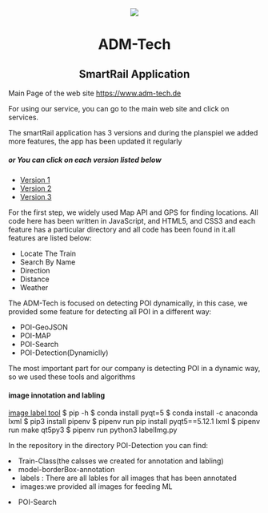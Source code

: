 <div align="center">
  <img src="https://www.adm-tech.de/images/logoadm.png">
</div>
<div align="center">
  <h1><strong>ADM-Tech</strong></h1>
  
  <h2>SmartRail Application</h2>
</div>

<div>
    Main Page of the web site <a href="https://www.adm-tech.de">https://www.adm-tech.de</a>
</div>
<div>
    
<p>For using our service, you can go to the main web site and click on services.</p>
<p>The smartRail application has 3 versions and during the planspiel we added more features,  the app has been updated it regularly</p>

<h5> or You can click on each version listed below</h5>
<ul>
    <li><a href="https://www.adm-tech.de/v1">Version 1</a></li>
    <li><a href="https://www.adm-tech.de/v2">Version 2</a></li>
    <li><a href="https://www.adm-tech.de/v3">Version 3</a></li>
</ul>
</div>
<div>
    <p>For the first step, we widely used Map API and GPS for finding locations. All code here has been written in JavaScript, and HTML5, and CSS3 and each feature has a particular directory and all code has been found in it.all features are listed below:</p>
    <ul>
    <li>Locate The Train</li>
    <li>Search By Name</li>
    <li>Direction</li>
    <li>Distance</li>
    <li>Weather</li>
</ul>
</div>
<div>
    <p>The ADM-Tech is focused on detecting POI dynamically, in this case, we provided some feature for detecting all POI in a different way:</p>
    <ul>
    <li>POI-GeoJSON</li>
    <li>POI-MAP</li>
    <li>POI-Search</li>
    <li>POI-Detection(Dynamiclly)</li>
    </ul>
</div>
<div>
    <p>The most important part for our company is detecting POI in a dynamic way, so we used these tools and algorithms</p>
    <h4>image innotation and labling</h4>
    <a href="https://github.com/tzutalin/labelImg">image label tool</a>
    $ pip -h
    $ conda install pyqt=5
    $ conda install -c anaconda lxml
    $ pip3 install pipenv
    $ pipenv run pip install pyqt5==5.12.1 lxml
    $ pipenv run make qt5py3
    $ pipenv run python3 labelImg.py
    <p>In the repository in the directory POI-Detection you can find:</p>
    <li>Train-Class(the calsses we created for annotation and labling)</li>
    <li>model-borderBox-annotation
     <ul>
     <li>labels : There are all lables for all images that has been annotated</li>
     <li>images:we provided all images for feeding ML</li>
     </ul>
    </li>
    <li>POI-Search</li>
</div>

